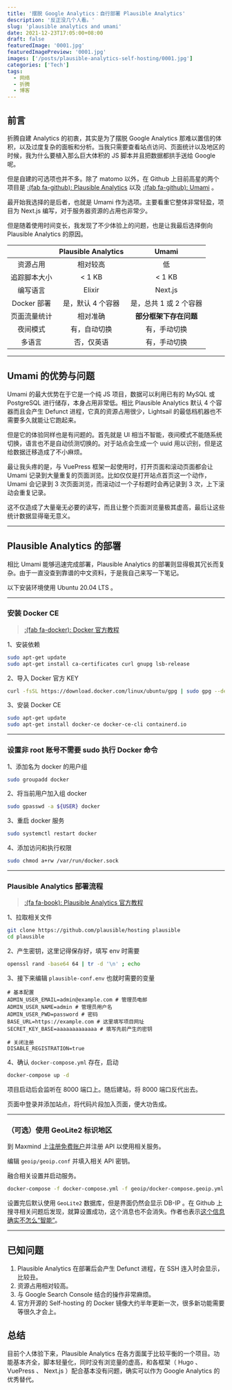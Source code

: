 ```yaml
---
title: '摆脱 Google Analytics：自行部署 Plausible Analytics'
description: '反正没几个人看。'
slug: 'plausible analytics and umami'
date: 2021-12-23T17:05:00+08:00
draft: false
featuredImage: '0001.jpg'
featuredImagePreview: '0001.jpg'
images: ['/posts/plausible-analytics-self-hosting/0001.jpg']
categories: ['Tech']
tags:
  - 网络
  - 折腾
  - 博客
---
```


## 前言

折腾自建 Analytics 的初衷，其实是为了摆脱 Google Analytics 那难以置信的体积，以及过度复杂的面板和分析。当我只需要查看站点访问、页面统计以及地区的时候，我为什么要植入那么巨大体积的 JS 脚本并且把数据都拱手送给 Google 呢。

但是自建的可选项也并不多。除了 matomo 以外，在 Github 上目前高星的两个项目是 [:(fab fa-github): Plausible Analytics](https://github.com/plausible/analytics) 以及 [:(fab fa-github): Umami](https://github.com/mikecao/umami) 。

最开始我选择的是后者，也就是 Umami 作为选项。主要看重它整体非常轻盈，项目为 Next.js 编写，对于服务器资源的占用也非常少。

但是随着使用时间变长，我发现了不少体验上的问题，也是让我最后选择倒向 Plausible Analytics 的原因。

|              | Plausible Analytics |         Umami          |
| :----------: | :-----------------: | :--------------------: |
|   资源占用   |      相对较高       |           低           |
| 追踪脚本大小 |       < 1 KB        |         < 1 KB         |
|   编写语言   |       Elixir        |        Next.js         |
| Docker 部署  |  是，默认 4 个容器  | 是，总共 1 或 2 个容器 |
| 页面流量统计 |      相对准确       | **部分框架下存在问题** |
|   夜间模式   |    有，自动切换     |      有，手动切换      |
|    多语言    |     否，仅英语      |      有，手动切换      |

---

## Umami 的优势与问题

Umami 的最大优势在于它是一个纯 JS 项目，数据可以利用已有的 MySQL 或 PostgreSQL 进行储存，本身占用非常低。相比 Plausible Analytics 默认 4 个容器而且会产生 Defunct 进程，它真的资源占用很少，Lightsail 的最低档机器也不需要多久就能让它跑起来。

但是它的体验同样也是有问题的。首先就是 UI 相当不智能，夜间模式不能随系统切换，语言也不是自动侦测切换的。对于站点会生成一个 uuid 用以识别，但是这给数据迁移造成了不小麻烦。

最让我头疼的是，与 VuePress 框架一起使用时，打开页面和滚动页面都会让 Umami 记录到大量重复的页面浏览。比如仅仅是打开站点首页这一个动作，Umami 会记录到 3 次页面浏览，而滚动过一个子标题时会再记录到 3 次，上下滚动会重复记录。

这不仅造成了大量毫无必要的读写，而且让整个页面浏览量极其虚高，最后让这些统计数据显得毫无意义。

---

## Plausible Analytics 的部署

相比 Umami 能够迅速完成部署，Plausible Analytics 的部署则显得极其冗长而复杂。由于一直没查到靠谱的中文资料，于是我自己来写一下笔记。

以下安装环境使用 Ubuntu 20.04 LTS 。

---

### 安装 Docker CE

> [:(fab fa-docker): Docker 官方教程](https://docs.docker.com/engine/install/ubuntu/)

1、安装依赖

```bash
sudo apt-get update
sudo apt-get install ca-certificates curl gnupg lsb-release
```

2、导入 Docker 官方 KEY

```bash
curl -fsSL https://download.docker.com/linux/ubuntu/gpg | sudo gpg --dearmor -o /usr/share/keyrings/docker-archive-keyring.gpg
```

3、安装 Docker CE

```bash
sudo apt-get update
sudo apt-get install docker-ce docker-ce-cli containerd.io
```

---

### 设置非 root 账号不需要 sudo 执行 Docker 命令

1、添加名为 docker 的用户组

```bash
sudo groupadd docker
```

2、将当前用户加入组 docker

```bash
sudo gpasswd -a ${USER} docker
```

3、重启 docker 服务

```bash
sudo systemctl restart docker
```

4、添加访问和执行权限

```bash
sudo chmod a+rw /var/run/docker.sock
```

---

### Plausible Analytics 部署流程

> [:(fa fa-book): Plausible Analytics 官方教程](https://plausible.io/docs/self-hosting)

1、拉取相关文件

```bash
git clone https://github.com/plausible/hosting plausible
cd plausible
```

2、产生密钥，这里记得保存好，填写 env 时需要

```bash
openssl rand -base64 64 | tr -d '\n' ; echo
```

3、接下来编辑 `plausible-conf.env` 也就时需要的变量

```env
# 基本配置
ADMIN_USER_EMAIL=admin@example.com # 管理员电邮
ADMIN_USER_NAME=admin # 管理员用户名
ADMIN_USER_PWD=password # 密码
BASE_URL=https://example.com # 这里填写项目网址
SECRET_KEY_BASE=aaaaaaaaaaaaa # 填写先前产生的密钥

# 关闭注册
DISABLE_REGISTRATION=true
```

4、确认 `docker-compose.yml` 存在，启动

```bash
docker-compose up -d
```

项目启动后会监听在 8000 端口上。随后建站，将 8000 端口反代出去。

页面中登录并添加站点，将代码片段加入页面，便大功告成。

---

### （可选）使用 GeoLite2 标识地区

到 Maxmind 上[注册免费账户](https://www.maxmind.com/en/geolite2/signup)并注册 API 以使用相关服务。

编辑 `geoip/geoip.conf` 并填入相关 API 密钥。

融合相关设置并启动服务。

```bash
docker-compose -f docker-compose.yml -f geoip/docker-compose.geoip.yml up
```

设置完后默认使用 `GeoLite2` 数据库，但是界面仍然会显示 DB-IP 。在 Github 上搜寻相关问题后发现，就算设置成功，这个消息也不会消失。作者也表示[这个信息确实不怎么“智能”](https://github.com/plausible/analytics/discussions/1473)。

---

## 已知问题

1. Plausible Analytics 在部署后会产生 Defunct 进程，在 SSH 连入时会显示，比较丑。
2. 资源占用相对较高。
3. 与 Google Search Console 结合的操作非常麻烦。
4. 官方开源的 Self-hosting 的 Docker 镜像大约半年更新一次，很多新功能需要等很久才会上。

## 总结

目前个人体验下来，Plausible Analytics 在各方面属于比较平衡的一个项目。功能基本齐全，脚本轻量化，同时没有浏览量的虚高，和各框架（ Hugo 、 VuePress 、 Next.js ）配合基本没有问题，确实可以作为 Google Analytics 的优秀替代。
